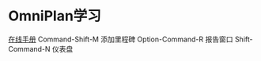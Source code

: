 # OmniPlan学习

[在线手册](https://support.omnigroup.com/documentation/omniplan/mac/3.0/zh/)
Command-Shift-M    添加里程碑
Option-Command-R   报告窗口
Shift-Command-N    仪表盘
